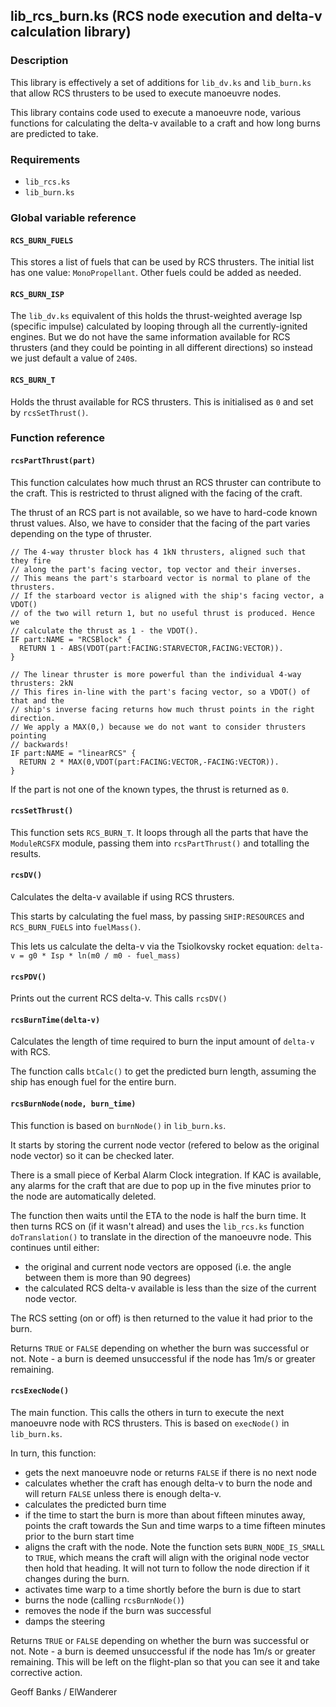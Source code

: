 ## lib\_rcs\_burn.ks (RCS node execution and delta-v calculation library)

### Description

This library is effectively a set of additions for `lib_dv.ks` and `lib_burn.ks` that allow RCS thrusters to be used to execute manoeuvre nodes.

This library contains code used to execute a manoeuvre node, various functions for calculating the delta-v available to a craft and how long burns are predicted to take.

### Requirements

 * `lib_rcs.ks`
 * `lib_burn.ks`

### Global variable reference

#### `RCS_BURN_FUELS`

This stores a list of fuels that can be used by RCS thrusters. The initial list has one value: `MonoPropellant`. Other fuels could be added as needed.

#### `RCS_BURN_ISP`

The `lib_dv.ks` equivalent of this holds the thrust-weighted average Isp (specific impulse) calculated by looping through all the currently-ignited engines. But we do not have the same information available for RCS thrusters (and they could be pointing in all different directions) so instead we just default a value of `240`s.

#### `RCS_BURN_T`

Holds the thrust available for RCS thrusters. This is initialised as `0` and set by `rcsSetThrust()`.

### Function reference

#### `rcsPartThrust(part)`

This function calculates how much thrust an RCS thruster can contribute to the craft. This is restricted to thrust aligned with the facing of the craft.

The thrust of an RCS part is not available, so we have to hard-code known thrust values. Also, we have to consider that the facing of the part varies depending on the type of thruster.

    // The 4-way thruster block has 4 1kN thrusters, aligned such that they fire
    // along the part's facing vector, top vector and their inverses.
    // This means the part's starboard vector is normal to plane of the thrusters.
    // If the starboard vector is aligned with the ship's facing vector, a VDOT()
    // of the two will return 1, but no useful thrust is produced. Hence we
    // calculate the thrust as 1 - the VDOT().
    IF part:NAME = "RCSBlock" {
      RETURN 1 - ABS(VDOT(part:FACING:STARVECTOR,FACING:VECTOR)).
    }

    // The linear thruster is more powerful than the individual 4-way thrusters: 2kN
    // This fires in-line with the part's facing vector, so a VDOT() of that and the
    // ship's inverse facing returns how much thrust points in the right direction.
    // We apply a MAX(0,) because we do not want to consider thrusters pointing
    // backwards!
    IF part:NAME = "linearRCS" {
      RETURN 2 * MAX(0,VDOT(part:FACING:VECTOR,-FACING:VECTOR)).
    }

If the part is not one of the known types, the thrust is returned as `0`.

#### `rcsSetThrust()`

This function sets `RCS_BURN_T`. It loops through all the parts that have the `ModuleRCSFX` module, passing them into `rcsPartThrust()` and totalling the results.

#### `rcsDV()`

Calculates the delta-v available if using RCS thrusters.

This starts by calculating the fuel mass, by passing `SHIP:RESOURCES` and `RCS_BURN_FUELS` into `fuelMass()`.

This lets us calculate the delta-v via the Tsiolkovsky rocket equation: `delta-v = g0 * Isp * ln(m0 / m0 - fuel_mass)`

#### `rcsPDV()`

Prints out the current RCS delta-v. This calls `rcsDV()`

#### `rcsBurnTime(delta-v)`

Calculates the length of time required to burn the input amount of `delta-v` with RCS.

The function calls `btCalc()` to get the predicted burn length, assuming the ship has enough fuel for the entire burn.

#### `rcsBurnNode(node, burn_time)`

This function is based on `burnNode()` in `lib_burn.ks`.

It starts by storing the current node vector (refered to below as the original node vector) so it can be checked later.

There is a small piece of Kerbal Alarm Clock integration. If KAC is available, any alarms for the craft that are due to pop up in the five minutes prior to the node are automatically deleted.

The function then waits until the ETA to the node is half the burn time. It then turns RCS on (if it wasn't alread) and uses the `lib_rcs.ks` function `doTranslation()` to translate in the direction of the manoeuvre node. This continues until either:
* the original and current node vectors are opposed (i.e. the angle between them is more than 90 degrees)
* the calculated RCS delta-v available is less than the size of the current node vector.

The RCS setting (on or off) is then returned to the value it had prior to the burn.

Returns `TRUE` or `FALSE` depending on whether the burn was successful or not.
Note - a burn is deemed unsuccessful if the node has 1m/s or greater remaining.

#### `rcsExecNode()`

The main function. This calls the others in turn to execute the next manoeuvre node with RCS thrusters. This is based on `execNode()` in `lib_burn.ks`.

In turn, this function:
* gets the next manoeuvre node or returns `FALSE` if there is no next node
* calculates whether the craft has enough delta-v to burn the node and will return `FALSE` unless there is enough delta-v.
* calculates the predicted burn time
* if the time to start the burn is more than about fifteen minutes away, points the craft towards the Sun and time warps to a time fifteen minutes prior to the burn start time
* aligns the craft with the node. Note the function sets `BURN_NODE_IS_SMALL` to `TRUE`, which means the craft will align with the original node vector then hold that heading. It will not turn to follow the node direction if it changes during the burn.
* activates time warp to a time shortly before the burn is due to start
* burns the node (calling `rcsBurnNode()`)
* removes the node if the burn was successful
* damps the steering

Returns `TRUE` or `FALSE` depending on whether the burn was successful or not.
Note - a burn is deemed unsuccessful if the node has 1m/s or greater remaining. This will be left on the flight-plan so that you can see it and take corrective action.

Geoff Banks / ElWanderer
